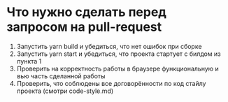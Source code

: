 # Что нужно сделать перед запросом на pull-request

1. Запустить yarn build и убедиться, что нет ошибок при сборке
2. Запустить yarn start и убедиться, что проекта стартует с билдом из пункта 1
3. Проверить на корректность работы в браузере функциональную и вью часть сделанной работы
4. Проверить, что соблюдены все договорённости по код стайлу проекта (смотри code-style.md)
